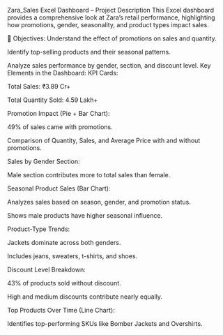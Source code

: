 Zara_Sales
Excel Dashboard – Project Description
This Excel dashboard provides a comprehensive look at Zara’s retail performance, highlighting how promotions, gender, seasonality, and product types impact sales.

📌 Objectives:
Understand the effect of promotions on sales and quantity.

Identify top-selling products and their seasonal patterns.

Analyze sales performance by gender, section, and discount level.
 Key Elements in the Dashboard:
KPI Cards:

Total Sales: ₹3.89 Cr+

Total Quantity Sold: 4.59 Lakh+

Promotion Impact (Pie + Bar Chart):

49% of sales came with promotions.

Comparison of Quantity, Sales, and Average Price with and without promotions.

Sales by Gender Section:

Male section contributes more to total sales than female.

Seasonal Product Sales (Bar Chart):

Analyzes sales based on season, gender, and promotion status.

Shows male products have higher seasonal influence.

Product-Type Trends:

Jackets dominate across both genders.

Includes jeans, sweaters, t-shirts, and shoes.

Discount Level Breakdown:

43% of products sold without discount.

High and medium discounts contribute nearly equally.

Top Products Over Time (Line Chart):

Identifies top-performing SKUs like Bomber Jackets and Overshirts.
